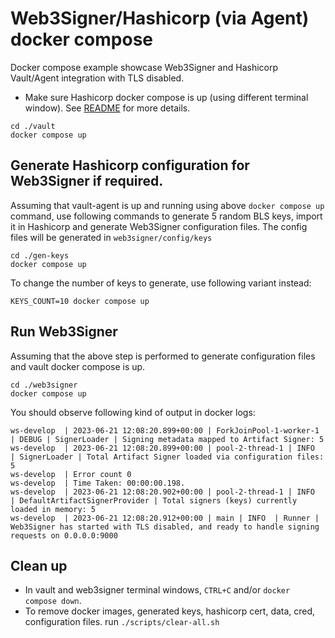 # Web3Signer/Hashicorp (via Agent) docker compose

Docker compose example showcase Web3Signer and Hashicorp Vault/Agent integration with TLS disabled.

- Make sure Hashicorp docker compose is up (using different terminal window). See [README](./vault/README.md) for more details.
```
cd ./vault
docker compose up
```

## Generate Hashicorp configuration for Web3Signer if required.

Assuming that vault-agent is up and running using above `docker compose up` command, use following commands to generate 5
random BLS keys, import it in Hashicorp and generate Web3Signer configuration files. The config files will be generated in `web3signer/config/keys`

```
cd ./gen-keys
docker compose up
```

To change the number of keys to generate, use following variant instead:
```
KEYS_COUNT=10 docker compose up
```

## Run Web3Signer
Assuming that the above step is performed to generate configuration files and vault docker compose is up.

```
cd ./web3signer
docker compose up
```

You should observe following kind of output in docker logs:
```
ws-develop  | 2023-06-21 12:08:20.899+00:00 | ForkJoinPool-1-worker-1 | DEBUG | SignerLoader | Signing metadata mapped to Artifact Signer: 5
ws-develop  | 2023-06-21 12:08:20.899+00:00 | pool-2-thread-1 | INFO  | SignerLoader | Total Artifact Signer loaded via configuration files: 5
ws-develop  | Error count 0
ws-develop  | Time Taken: 00:00:00.198.
ws-develop  | 2023-06-21 12:08:20.902+00:00 | pool-2-thread-1 | INFO  | DefaultArtifactSignerProvider | Total signers (keys) currently loaded in memory: 5
ws-develop  | 2023-06-21 12:08:20.912+00:00 | main | INFO  | Runner | Web3Signer has started with TLS disabled, and ready to handle signing requests on 0.0.0.0:9000
```

## Clean up
- In vault and web3signer terminal windows, `CTRL+C` and/or `docker compose down`.
- To remove docker images, generated keys, hashicorp cert, data, cred, configuration files. run `./scripts/clear-all.sh`